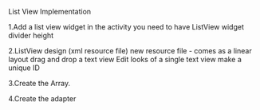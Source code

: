 List View Implementation

1.Add a list view widget in the activity you need to have 
  ListView widget
        divider
        height
        
  2.ListView design (xml resource file)
    new resource file - comes as a linear layout 
    drag and drop a text view
    Edit looks of a single text view
    make a unique ID
  
  3.Create the Array.  
  
  4.Create the adapter
